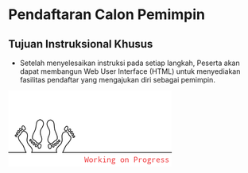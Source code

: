 # Pendaftaran Calon Pemimpin

## Tujuan Instruksional Khusus

- Setelah menyelesaikan instruksi pada setiap langkah, Peserta akan dapat membangun Web User Interface (HTML) untuk menyediakan fasilitas pendaftar yang mengajukan diri sebagai pemimpin.

![](./images/2021-05-18-01-11-22.png)